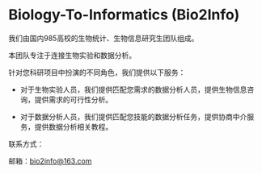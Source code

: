 # Biology-To-Informatics (Bio2Info)

我们由国内985高校的生物统计、生物信息研究生团队组成。

本团队专注于连接生物实验和数据分析。

针对您科研项目中扮演的不同角色，我们提供以下服务：

* 对于生物实验人员，我们提供匹配您需求的数据分析人员，提供生物信息咨询，提供需求的可行性分析。

* 对于数据分析人员，我们提供匹配您技能的数据分析任务，提供协商中介服务，提供数据分析相关教程。

联系方式：

邮箱：bio2info@163.com

